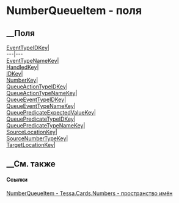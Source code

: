 # NumberQueueItem - поля
##  __Поля
[EventTypeIDKey](F_Tessa_Cards_Numbers_NumberQueueItem_EventTypeIDKey.htm)|  
---|---  
[EventTypeNameKey](F_Tessa_Cards_Numbers_NumberQueueItem_EventTypeNameKey.htm)|  
[HandledKey](F_Tessa_Cards_Numbers_NumberQueueItem_HandledKey.htm)|  
[IDKey](F_Tessa_Cards_Numbers_NumberQueueItem_IDKey.htm)|  
[NumberKey](F_Tessa_Cards_Numbers_NumberQueueItem_NumberKey.htm)|  
[QueueActionTypeIDKey](F_Tessa_Cards_Numbers_NumberQueueItem_QueueActionTypeIDKey.htm)|  
[QueueActionTypeNameKey](F_Tessa_Cards_Numbers_NumberQueueItem_QueueActionTypeNameKey.htm)|  
[QueueEventTypeIDKey](F_Tessa_Cards_Numbers_NumberQueueItem_QueueEventTypeIDKey.htm)|  
[QueueEventTypeNameKey](F_Tessa_Cards_Numbers_NumberQueueItem_QueueEventTypeNameKey.htm)|  
[QueuePredicateExpectedValueKey](F_Tessa_Cards_Numbers_NumberQueueItem_QueuePredicateExpectedValueKey.htm)|  
[QueuePredicateTypeIDKey](F_Tessa_Cards_Numbers_NumberQueueItem_QueuePredicateTypeIDKey.htm)|  
[QueuePredicateTypeNameKey](F_Tessa_Cards_Numbers_NumberQueueItem_QueuePredicateTypeNameKey.htm)|  
[SourceLocationKey](F_Tessa_Cards_Numbers_NumberQueueItem_SourceLocationKey.htm)|  
[SourceNumberTypeKey](F_Tessa_Cards_Numbers_NumberQueueItem_SourceNumberTypeKey.htm)|  
[TargetLocationKey](F_Tessa_Cards_Numbers_NumberQueueItem_TargetLocationKey.htm)|  
## __См. также
#### Ссылки
[NumberQueueItem - ](T_Tessa_Cards_Numbers_NumberQueueItem.htm)
[Tessa.Cards.Numbers - пространство имён](N_Tessa_Cards_Numbers.htm)
